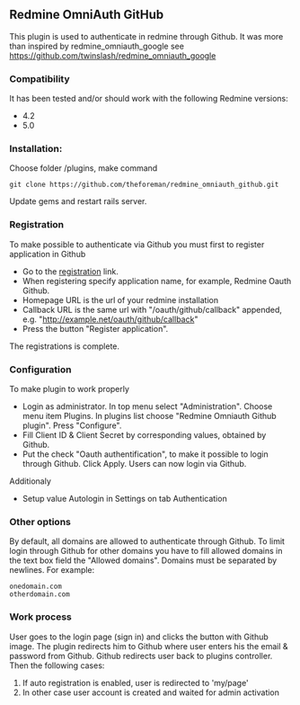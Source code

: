 ## Redmine OmniAuth GitHub

This plugin is used to authenticate in redmine through Github.
It was more than inspired by redmine_omniauth_google see https://github.com/twinslash/redmine_omniauth_google

### Compatibility

It has been tested and/or should work with the following Redmine versions:

* 4.2
* 5.0

### Installation:

Choose folder /plugins, make command

```console
git clone https://github.com/theforeman/redmine_omniauth_github.git
```

Update gems and restart rails server.

### Registration

To make possible to authenticate via Github you must first to register application in Github

* Go to the [registration](https://github.com/settings/applications/new) link.
* When registering specify application name, for example, Redmine Oauth Github.
* Homepage URL is the url of your redmine installation
* Callback URL is the same url with "/oauth/github/callback" appended, e.g. "http://example.net/oauth/github/callback"
* Press the button "Register application".

The registrations is complete.

### Configuration

To make plugin to work properly

* Login as administrator. In top menu select "Administration". Choose menu item Plugins. In plugins list choose "Redmine Omniauth Github plugin". Press "Configure".
* Fill Сlient ID & Client Secret by corresponding values, obtained by Github.
* Put the check "Oauth authentification", to make it possible to login through Github. Click Apply. Users can now login via Github.

Additionaly
* Setup value Autologin in Settings on tab Authentication

### Other options

By default, all domains are allowed to authenticate through Github.
To limit login through Github for other domains you have to fill allowed domains in the text box field the "Allowed domains". Domains must be separated by newlines. For example:

```text
onedomain.com
otherdomain.com
```

### Work process

User goes to the login page (sign in) and clicks the button with Github image. The plugin redirects him to Github where user enters his the еmail & password from Github. Github redirects user back to plugins controller. Then the following cases:
1. If auto registration is enabled, user is redirected to 'my/page'
2. In other case user account is created and waited for admin activation
